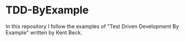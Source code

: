 # TDD-ByExample
In this repository I follow the examples of "Test Driven Development By Example" written by Kent Beck.
